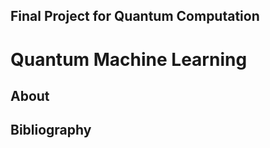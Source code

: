 ## Final Project for Quantum Computation

Quantum Machine Learning
========================

About
-----

Bibliography
------------
